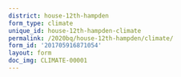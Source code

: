 ```yaml
---
district: house-12th-hampden
form_type: climate
unique_id: house-12th-hampden-climate
permalink: /2020bq/house-12th-hampden/climate/
form_id: '201705916871054'
layout: form
doc_img: CLIMATE-00001
---
```

